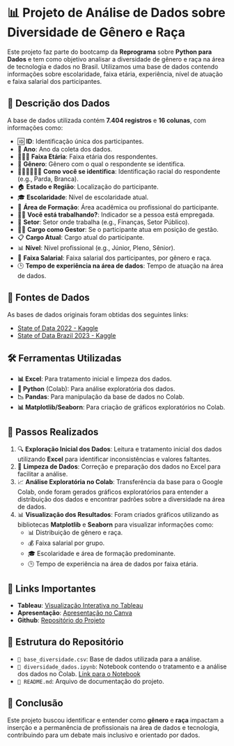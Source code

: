 # 📊 Projeto de Análise de Dados sobre Diversidade de Gênero e Raça

Este projeto faz parte do bootcamp da **Reprograma** sobre **Python para Dados** e tem como objetivo analisar a diversidade de gênero e raça na área de tecnologia e dados no Brasil. Utilizamos uma base de dados contendo informações sobre escolaridade, faixa etária, experiência, nível de atuação e faixa salarial dos participantes.

## 📂 Descrição dos Dados

A base de dados utilizada contém **7.404 registros** e **16 colunas**, com informações como:

- 🆔 **ID**: Identificação única dos participantes.
- 📅 **Ano**: Ano da coleta dos dados.
- 👶👨👵 **Faixa Etária**: Faixa etária dos respondentes.
- 🚻 **Gênero**: Gênero com o qual o respondente se identifica.
- 🧑🏽‍🦱👩🏻‍🦰 **Como você se identifica**: Identificação racial do respondente (e.g., Parda, Branca).
- 🏠 **Estado e Região**: Localização do participante.
- 🎓 **Escolaridade**: Nível de escolaridade atual.
- 💼 **Área de Formação**: Área acadêmica ou profissional do participante.
- 👩‍💻 **Você está trabalhando?**: Indicador se a pessoa está empregada.
- 🏢 **Setor**: Setor onde trabalha (e.g., Finanças, Setor Público).
- 👩‍🏫 **Cargo como Gestor**: Se o participante atua em posição de gestão.
- 📋 **Cargo Atual**: Cargo atual do participante.
- 📊 **Nível**: Nível profissional (e.g., Júnior, Pleno, Sênior).
- 💸 **Faixa Salarial**: Faixa salarial dos participantes, por gênero e raça.
- 🕒 **Tempo de experiência na área de dados**: Tempo de atuação na área de dados.

## 🔗 Fontes de Dados

As bases de dados originais foram obtidas dos seguintes links:

- [State of Data 2022 - Kaggle](https://www.kaggle.com/datasets/datahackers/state-of-data-2022/data)
- [State of Data Brazil 2023 - Kaggle](https://www.kaggle.com/datasets/datahackers/state-of-data-brazil-2023)

## 🛠️ Ferramentas Utilizadas

- **📊 Excel**: Para tratamento inicial e limpeza dos dados.
- **🐍 Python** (Colab): Para análise exploratória dos dados.
- **📉 Pandas**: Para manipulação da base de dados no Colab.
- **📊 Matplotlib/Seaborn**: Para criação de gráficos exploratórios no Colab.

## 📝 Passos Realizados

1. 🔍 **Exploração Inicial dos Dados**: Leitura e tratamento inicial dos dados utilizando **Excel** para identificar inconsistências e valores faltantes.
2. 🧼 **Limpeza de Dados**: Correção e preparação dos dados no Excel para facilitar a análise.
3. 📈 **Análise Exploratória no Colab**: Transferência da base para o Google Colab, onde foram gerados gráficos exploratórios para entender a distribuição dos dados e encontrar padrões sobre a diversidade na área de dados.
4. 📊 **Visualização dos Resultados**: Foram criados gráficos utilizando as bibliotecas **Matplotlib** e **Seaborn** para visualizar informações como:
   - 📊 Distribuição de gênero e raça.
   - 💰 Faixa salarial por grupo.
   - 🎓 Escolaridade e área de formação predominante.
   - 🕒 Tempo de experiência na área de dados por faixa etária.

## 🔗 Links Importantes

- **Tableau**: [Visualização Interativa no Tableau](https://public.tableau.com/app/profile/vera.felix/viz/diversidade-dados/Painel1#1)
- **Apresentação**: [Apresentação no Canva](https://www.canva.com/design/DAGScIVPqyE/X6USiBmqlgwPmYTXadn43A/edit?utm_content=DAGScIVPqyE&utm_campaign=designshare&utm_medium=link2&utm_source=sharebutton)
- **Github**: [Repositório do Projeto](https://github.com/Vera-Felix/on34-python-s17-s18-projeto-final)

## 📁 Estrutura do Repositório

- `📄 base_diversidade.csv`: Base de dados utilizada para a análise.
- `📓 diversidade_dados.ipynb`: Notebook contendo o tratamento e a análise dos dados no Colab. [Link para o Notebook](https://colab.research.google.com/drive/1Q5UMdDgclddF2XW6oiNo2ynvS6HaAuLO?usp=sharing)
- `📜 README.md`: Arquivo de documentação do projeto.

## 📢 Conclusão

Este projeto buscou identificar e entender como **gênero** e **raça** impactam a inserção e a permanência de profissionais na área de dados e tecnologia, contribuindo para um debate mais inclusivo e orientado por dados.
